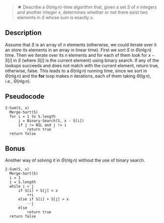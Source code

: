 > ★ Describe a $\Theta(n\lg{n})$-time algorithm that, given a set $S$ of $n$
> integers and another integer $x$, determines whether or not there exist two
> elements in $S$ whose sum is exactly $x$.

## Description

Assume that $S$ is an array of $n$ elements (otherwise, we could iterate over it an store its elements in an array in linear time). First we sort $S$ in
$\Theta(n\lg{n})$ time. Then we iterate over its $n$ elements and for each of
them look for $x - S[i]$ in $S$ (where $S[i]$ is the current element) using
binary search. If any of the lookups succeeds and does not match with the
current element, return true, otherwise, false. This leads to a
$\Theta(n\lg{n})$ running time, since we sort in $\Theta(n\lg{n})$ and the
**for** loop makes $n$ iterations, each of them taking $\Theta(\lg{n})$, i.e.,
$\Theta(n\lg{n})$.

## Pseudocode

```
2-Sum(S, x)
  Merge-Sort(S)
  for i = 1 to S.length
      j = Binary-Search(S, x - S[i])
      if j != NIL and j != i
          return true
  return false
```

## Bonus

Another way of solving it in $\Theta(n\lg{n})$ without the use of binary
search.

```
2-Sum(S, x)
  Merge-Sort(S)
  i = 1
  j = S.length
  while i < j
      if S[i] + S[j] < x
          ++i
      else if S[i] + S[j] > x
          --j
      else
          return true
  return false

```
